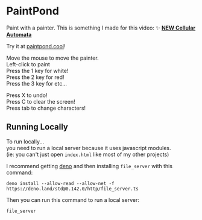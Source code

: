 # PaintPond
Paint with a painter. This is something I made for this video: ✨ **[NEW Cellular Automata](https://youtu.be/WMJ1H3Ai-qs)**

Try it at [paintpond.cool](https://paintpond.cool)!

Move the mouse to move the painter.<br>
Left-click to paint<br>
Press the 1 key for white!<br>
Press the 2 key for red!<br>
Press the 3 key for etc...

Press X to undo!<br>
Press C to clear the screen!<br>
Press tab to change characters!

## Running Locally
To run locally...<br>
you need to run a local server because it uses javascript modules.<br>
(ie: you can't just open `index.html` like most of my other projects)<br>

I recommend getting [deno](https://deno.land)
and then installing `file_server` with this command:
```
deno install --allow-read --allow-net -f https://deno.land/std@0.142.0/http/file_server.ts
```
Then you can run this command to run a local server:
```
file_server
```

